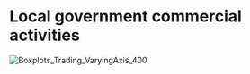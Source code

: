 # Local government commercial activities

![Boxplots_Trading_VaryingAxis_400](https://user-images.githubusercontent.com/57355504/131539586-5b10f3e1-b885-4279-a121-e9ac71f49a32.jpg)
